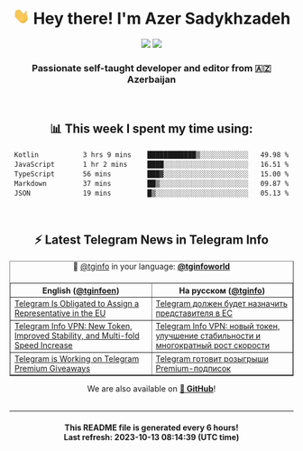 <div align="center">
	<div>
		<h1>
      <img src="./assets/hi.gif" width="30px"> Hey there! I'm Azer Sadykhzadeh
    </h1>
    <img height="18" src="https://komarev.com/ghpvc/?username=sadykhzadeh&label=Views&color=2081c1&style=flat-square" />
		<a href="https://wakatime.com/Azer"> <img height="18" src="https://wakatime.com/badge/user/f80ae27a-c328-426f-a381-bc84136e2dd6.svg" /> </a>
    <h3>
      Passionate self-taught developer and editor from 🇦🇿 Azerbaijan
    </h3>
  </div>
  <br>

<h2>📊 This week I spent my time using:</h2>

<!--START_SECTION:waka-->

```txt
Kotlin           3 hrs 9 mins    ████████████▒░░░░░░░░░░░░   49.98 %
JavaScript       1 hr 2 mins     ████░░░░░░░░░░░░░░░░░░░░░   16.51 %
TypeScript       56 mins         ███▓░░░░░░░░░░░░░░░░░░░░░   15.00 %
Markdown         37 mins         ██▒░░░░░░░░░░░░░░░░░░░░░░   09.87 %
JSON             19 mins         █▒░░░░░░░░░░░░░░░░░░░░░░░   05.13 %
```

<!--END_SECTION:waka-->

<br>

<h2>⚡️ Latest Telegram News in Telegram Info</h2>
  <table border>
		<tr>
			<th width="50%">English (<a href="https://t.me/tginfoen">@tginfoen</a>)</th>
			<th>На русском (<a href="https://t.me/tginfo">@tginfo</a>)</th>
		</tr>
		<caption>🚩 <a href="https://t.me/tginfo">@tginfo</a> in your language: <a href="https://t.me/tginfoworld"><b>@tginfoworld</b></a><caption/>
  <tr><td><a href="https://t.me/tginfoen/1750">Telegram Is Obligated to Assign a Representative in the EU</a></td>
    <td><a href="https://t.me/tginfo/3795">Telegram должен будет назначить представителя в ЕС</a></td></tr><tr><td><a href="https://t.me/tginfoen/1748">Telegram Info VPN: New Token, Improved Stability, and Multi-fold Speed Increase</a></td>
    <td><a href="https://t.me/tginfo/3793">Telegram Info VPN: новый токен, улучшение стабильности и многократный рост скорости</a></td></tr><tr><td><a href="https://t.me/tginfoen/1747">Telegram is Working on Telegram Premium Giveaways</a></td>
    <td><a href="https://t.me/tginfo/3792">Telegram готовит розыгрыши Premium-подписок</a></td></tr>
</table>
We are also available on <a href="https://github.com/tginfo"><b>🐙 GitHub</b></a>!
</div>

<br>
<hr>
<h4 align="center">This README file is generated <b>every 6 hours</b>!</br>Last refresh: <b>2023-10-13 08:14:39 (UTC time)</b></h4>
